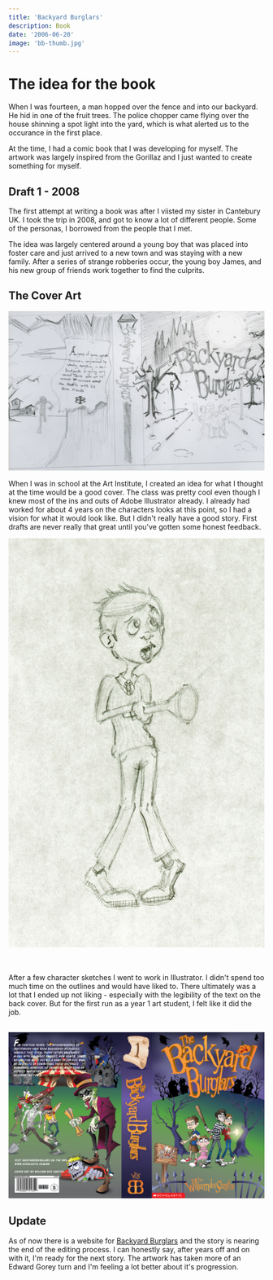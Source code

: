 ```yaml
---
title: 'Backyard Burglars'
description: Book
date: '2006-06-20'
image: 'bb-thumb.jpg'
---
```


# The idea for the book

When I was fourteen, a man hopped over the fence and into our backyard. He hid in one of the fruit trees. The police chopper came flying over the house shinning a spot light into the yard, which is what alerted us to the occurance in the first place.

At the time, I had a comic book that I was developing for myself. The artwork was largely inspired from the Gorillaz and I just wanted to create something for myself.

## Draft 1 - 2008

The first attempt at writing a book was after I viisted my sister in Cantebury UK. I took the trip in 2008, and got to know a lot of different people. Some of the personas, I borrowed from the people that I met.

The idea was largely centered around a young boy that was placed into foster care and just arrived to a new town and was staying with a new family. After a series of strange robberies occur, the young boy James, and his new group of friends work together to find the culprits.

## The Cover Art

![Illustrated Book Cover - Sketch](cover-sketch.jpg)

When I was in school at the Art Institute, I created an idea for what I thought at the time would be a good cover. The class was pretty cool even though I knew most of the ins and outs of Adobe Illustrator already. I already had worked for about 4 years on the characters looks at this point, so I had a vision for what it would look like. But I didn't really have a good story. First drafts are never really that great until you've gotten some honest feedback.

<div class="blog-image--small blog-image--center">
<img src="scott.jpg" alt="Scott Sykes Sketch"/>
</div>
<br/>
<br/>

After a few character sketches I went to work in Illustrator. I didn't spend too much time on the outlines and would have liked to. There ultimately was a lot that I ended up not liking - especially with the legibility of the text on the back cover. But for the first run as a year 1 art student, I felt like it did the job.
<br/>
<br/>

![Illustrated Book Cover - Version 1](final-cover-1.png)

## Update

As of now there is a website for [Backyard Burglars](http://backyardburglars.com) and the story is nearing the end of the editing process. I can honestly say, after years off and on with it, I'm ready for the next story. The artwork has taken more of an Edward Gorey turn and I'm feeling a lot better about it's progression.
